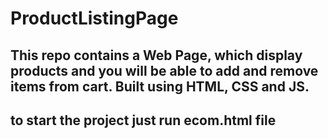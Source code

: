 # ProductListingPage
This repo contains a Web Page, which display products and you will be able to add and remove items from cart. Built using HTML, CSS and JS.
---
to start the project just run ecom.html file
---
